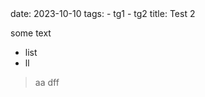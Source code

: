 <meta>
date: 2023-10-10
tags:
  - tg1
  - tg2
title: Test 2
</meta>

some text

* list
* ll

> aa
> dff
